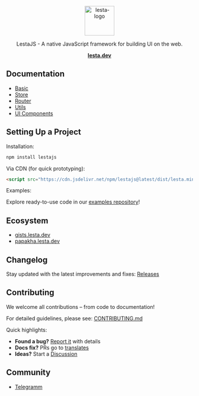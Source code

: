 <p align="center">
  <img src="https://github.com/user-attachments/assets/dbaf4072-5d6d-4fc6-973b-3e92198665f2" alt="lesta-logo" width="80px" height="80px"/>
</p>
<p align="center">
   LestaJS - A native JavaScript framework for building UI on the web.
</p>
<p align="center">
  <a href="https://lesta.dev/"><strong>lesta.dev</strong></a>
</p>

## Documentation
- [Basic](https://lesta.dev/basic)
- [Store](https://lesta.dev/store)
- [Router](https://lesta.dev/router)
- [Utils](https://lesta.dev/utils)
- [UI Components]()

## Setting Up a Project

Installation:
```bash
npm install lestajs
```

Via CDN (for quick prototyping):
```html
<script src="https://cdn.jsdelivr.net/npm/lestajs@latest/dist/lesta.min.js"></script>
```
Examples:

Explore ready-to-use code in our [examples repository](https://github.com/lestajs/exapmles)!

## Ecosystem

- [gists.lesta.dev](gists.lesta.dev)
- [papakha.lesta.dev](papakha.lesta.dev)

## Changelog  
Stay updated with the latest improvements and fixes: [Releases](https://github.com/lestajs/core/releases)

## Contributing
We welcome all contributions – from code to documentation!  

For detailed guidelines, please see: [CONTRIBUTING.md](CONTRIBUTING.md)  

Quick highlights:  
- **Found a bug?** [Report it](https://github.com/lestajs/core/issues) with details
- **Docs fix?** PRs go to [translates](https://github.com/lestajs/translation)
- **Ideas?** Start a [Discussion](https://github.com/lestajs/core/discussions)

## Community
- [Telegramm](@lestajs)

